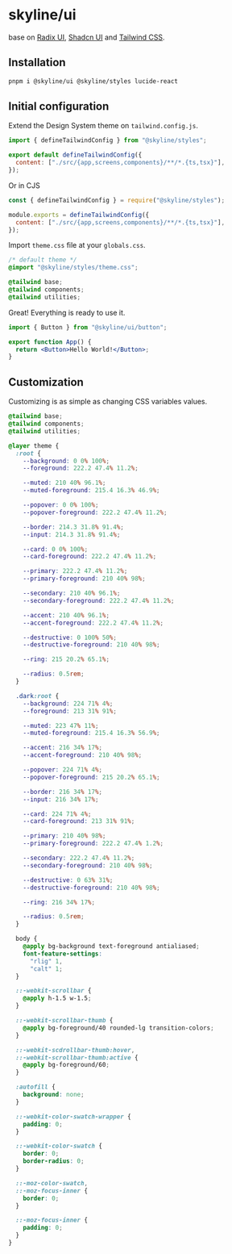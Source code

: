 # skyline/ui
base on [Radix UI](https://www.radix-ui.com/), [Shadcn UI](https://ui.shadcn.com/) and [Tailwind CSS](https://tailwindcss.com/).

## Installation

```bash
pnpm i @skyline/ui @skyline/styles lucide-react
```


## Initial configuration
Extend the Design System theme on `tailwind.config.js`.

```js
import { defineTailwindConfig } from "@skyline/styles";

export default defineTailwindConfig({
  content: ["./src/{app,screens,components}/**/*.{ts,tsx}"],
});
```

Or in CJS

```cjs
const { defineTailwindConfig } = require("@skyline/styles");

module.exports = defineTailwindConfig({
  content: ["./src/{app,screens,components}/**/*.{ts,tsx}"],
});
```

Import `theme.css` file at your `globals.css`.

```css
/* default theme */
@import "@skyline/styles/theme.css";

@tailwind base;
@tailwind components;
@tailwind utilities;
```

Great! Everything is ready to use it.

```jsx
import { Button } from "@skyline/ui/button";

export function App() {
  return <Button>Hello World!</Button>;
}
```


## Customization


Customizing is as simple as changing CSS variables values.

```css
@tailwind base;
@tailwind components;
@tailwind utilities;

@layer theme {
  :root {
    --background: 0 0% 100%;
    --foreground: 222.2 47.4% 11.2%;

    --muted: 210 40% 96.1%;
    --muted-foreground: 215.4 16.3% 46.9%;

    --popover: 0 0% 100%;
    --popover-foreground: 222.2 47.4% 11.2%;

    --border: 214.3 31.8% 91.4%;
    --input: 214.3 31.8% 91.4%;

    --card: 0 0% 100%;
    --card-foreground: 222.2 47.4% 11.2%;

    --primary: 222.2 47.4% 11.2%;
    --primary-foreground: 210 40% 98%;

    --secondary: 210 40% 96.1%;
    --secondary-foreground: 222.2 47.4% 11.2%;

    --accent: 210 40% 96.1%;
    --accent-foreground: 222.2 47.4% 11.2%;

    --destructive: 0 100% 50%;
    --destructive-foreground: 210 40% 98%;

    --ring: 215 20.2% 65.1%;

    --radius: 0.5rem;
  }

  .dark:root {
    --background: 224 71% 4%;
    --foreground: 213 31% 91%;

    --muted: 223 47% 11%;
    --muted-foreground: 215.4 16.3% 56.9%;

    --accent: 216 34% 17%;
    --accent-foreground: 210 40% 98%;

    --popover: 224 71% 4%;
    --popover-foreground: 215 20.2% 65.1%;

    --border: 216 34% 17%;
    --input: 216 34% 17%;

    --card: 224 71% 4%;
    --card-foreground: 213 31% 91%;

    --primary: 210 40% 98%;
    --primary-foreground: 222.2 47.4% 1.2%;

    --secondary: 222.2 47.4% 11.2%;
    --secondary-foreground: 210 40% 98%;

    --destructive: 0 63% 31%;
    --destructive-foreground: 210 40% 98%;

    --ring: 216 34% 17%;

    --radius: 0.5rem;
  }

  body {
    @apply bg-background text-foreground antialiased;
    font-feature-settings:
      "rlig" 1,
      "calt" 1;
  }

  ::-webkit-scrollbar {
    @apply h-1.5 w-1.5;
  }

  ::-webkit-scrollbar-thumb {
    @apply bg-foreground/40 rounded-lg transition-colors;
  }

  ::-webkit-scdrollbar-thumb:hover,
  ::-webkit-scrollbar-thumb:active {
    @apply bg-foreground/60;
  }

  :autofill {
    background: none;
  }

  ::-webkit-color-swatch-wrapper {
    padding: 0;
  }

  ::-webkit-color-swatch {
    border: 0;
    border-radius: 0;
  }

  ::-moz-color-swatch,
  ::-moz-focus-inner {
    border: 0;
  }

  ::-moz-focus-inner {
    padding: 0;
  }
}
```
